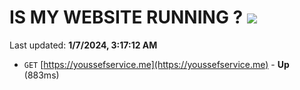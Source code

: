 # IS MY WEBSITE RUNNING ? [![](https://img.shields.io/static/v1?label=Sponsor&message=%E2%9D%A4&logo=GitHub&color=%23fe8e86)](https://github.com/sponsors/<username>)

Last updated: **1/7/2024, 3:17:12 AM**

- `GET` [https://youssefservice.me](https://youssefservice.me) - **Up** (883ms)
